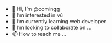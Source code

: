 - 👋 Hi, I’m @comingg
- 👀 I’m interested in vú
- 🌱 I’m currently learning web developer
- 💞️ I’m looking to collaborate on ...
- 📫 How to reach me ...

<!---
comingg/comingg is a ✨ special ✨ repository because its `README.md` (this file) appears on your GitHub profile.
You can click the Preview link to take a look at your changes.
--->
